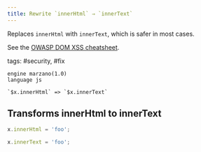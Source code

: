 ```yaml
---
title: Rewrite `innerHtml` ⇒ `innerText`
---
```


Replaces `innerHtml` with `innerText`, which is safer in most cases.

See the [OWASP DOM XSS cheatsheet](https://cheatsheetseries.owasp.org/cheatsheets/DOM_based_XSS_Prevention_Cheat_Sheet.html#rule-1---html-escape-then-javascript-escape-before-inserting-untrusted-data-into-html-subcontext-within-the-execution-context).

tags: #security, #fix

```grit
engine marzano(1.0)
language js

`$x.innerHtml` => `$x.innerText`
```

## Transforms innerHtml to innerText

```javascript
x.innerHtml = 'foo';
```

```typescript
x.innerText = 'foo';
```

